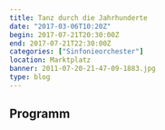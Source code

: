 ```yaml
---
title: Tanz durch die Jahrhunderte
date: "2017-03-06T10:20Z"
begin: 2017-07-21T20:30:00Z
end: 2017-07-21T22:30:00Z
categories: ["Sinfonieorchester"]
location: Marktplatz
banner: 2011-07-20-21-47-09-1883.jpg
type: blog
---
```

## Programm

